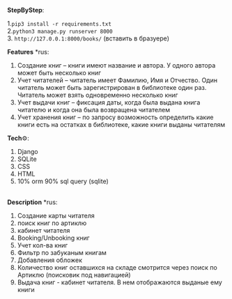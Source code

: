 **StepByStep**:

1.`pip3 install -r requirements.txt` \
2.`python3 manage.py runserver 8000` \
3. `http://127.0.0.1:8000/books/` (вставить в бразуере)

**Features** *rus:
1)	Создание книг – книги имеют название и автора. У одного автора может быть несколько книг
2)	Учет читателей – читатель имеет Фамилию, Имя и Отчество. Один читатель может быть зарегистрирован в библиотеке один раз. Читатель может взять одновременно несколько книг
3)	Учет выдачи книг – фиксация даты, когда была выдана книга читателю и когда она была возвращена читателем
4)	Учет хранения книг – по запросу возможность определить какие книги есть на остатках в библиотеке, какие книги выданы читателям

**Tech**⚙️:
1. Django 
2. SQLite 
3. CSS 
4. HTML 
5. 10% orm 90% sql query (sqlite)

\
**Description** *rus:
1. Создание карты читателя
2. поиск книг по артиклю
3. кабинет читателя
4. Booking/Unbooking книг
5. Учет кол-ва книг
6. Фильтр по забуканым книгам
7. Добавления обложек
8. Количество книг оставшихся на складе смотрится через поиск по Артиклю (поисковик под навигацией)
9. Выдача книг - кабинет читателя. В нем отображаются выданые ему книги

